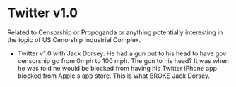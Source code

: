 # Twitter v1.0

Related to Censorship or Propoganda or anything potentially interesting in the topic of US Cenorship Industrial Complex.



* Twitter v1.0 with Jack Dorsey. He had a gun put to his head to have gov censorship go from 0mph to 100 mph. The gun to his head? It was when he was told he would be blocked from having his Twitter iPhone app blocked from Apple's app store.  This is what BROKE Jack Dorsey.
